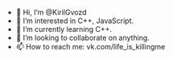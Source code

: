 - 👋 Hi, I’m @KirilGvozd
- 👀 I’m interested in C++, JavaScript.
- 🌱 I’m currently learning C++.
- 💞️ I’m looking to collaborate on anything.
- 📫 How to reach me: vk.com/life_is_killingme

<!---
KirilGvozd/KirilGvozd is a ✨ special ✨ repository because its `README.md` (this file) appears on your GitHub profile.
You can click the Preview link to take a look at your changes.
--->
